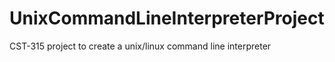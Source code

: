 # UnixCommandLineInterpreterProject
CST-315 project to create a unix/linux command line interpreter
